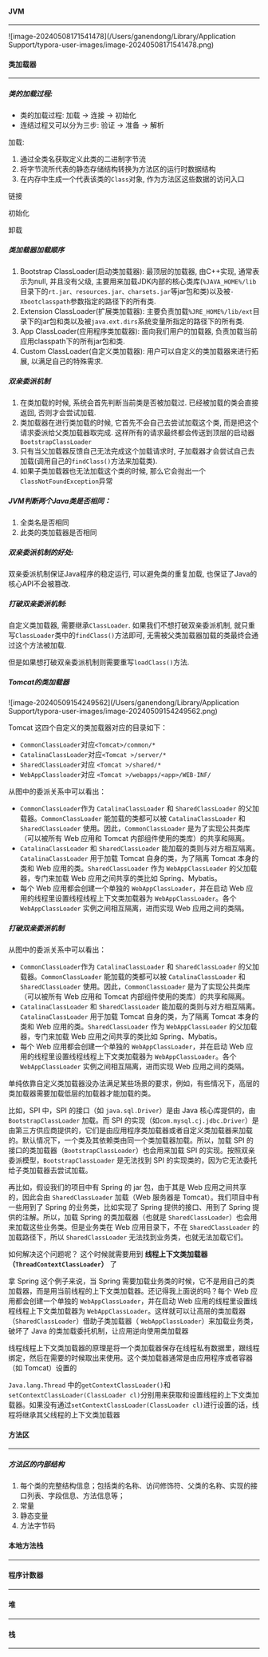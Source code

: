 #### JVM

---

![image-20240508171541478](/Users/ganendong/Library/Application Support/typora-user-images/image-20240508171541478.png)

#### 类加载器

---

##### 类的加载过程:

- 类的加载过程: 加载 -> 连接 -> 初始化
- 连结过程又可以分为三步: 验证 -> 准备 -> 解析

加载:

1. 通过全类名获取定义此类的二进制字节流
2. 将字节流所代表的静态存储结构转换为方法区的运行时数据结构
3. 在内存中生成一个代表该类的`Class`对象, 作为方法区这些数据的访问入口

链接

初始化

卸载

##### 类加载器加载顺序

1. Bootstrap ClassLoader(启动类加载器): 最顶层的加载器, 由C++实现, 通常表示为null, 并且没有父级, 主要用来加载JDK内部的核心类库(`%JAVA_HOME%/lib`目录下的`rt.jar、resources.jar、charsets.jar`等jar包和类)以及被`-Xbootclasspath`参数指定的路径下的所有类.
2. Extension ClassLoader(扩展类加载器): 主要负责加载`%JRE_HOME%/lib/ext`目录下的jar包和类以及被`java.ext.dirs`系统变量所指定的路径下的所有类.
3. App ClassLoader(应用程序类加载器): 面向我们用户的加载器, 负责加载当前应用classpath下的所有jar包和类.
4. Custom ClassLoader(自定义类加载器): 用户可以自定义的类加载器来进行拓展, 以满足自己的特殊需求.

##### 双亲委派机制

1. 在类加载的时候, 系统会首先判断当前类是否被加载过. 已经被加载的类会直接返回, 否则才会尝试加载.
2. 类加载器在进行类加载的时候, 它首先不会自己去尝试加载这个类, 而是把这个请求委派给父类加载器取完成. 这样所有的请求最终都会传送到顶层的启动器`BootstrapClassLoader`
3. 只有当父加载器反馈自己无法完成这个加载请求时, 子加载器才会尝试自己去加载(调用自己的`findClass()`方法来加载类).
4. 如果子类加载器也无法加载这个类的时候, 那么它会抛出一个`ClassNotFoundException`异常

##### JVM判断两个Java类是否相同：

1. 全类名是否相同
2. 此类的类加载器是否相同

##### 双亲委派机制的好处:

双亲委派机制保证Java程序的稳定运行, 可以避免类的重复加载, 也保证了Java的核心API不会被篡改.

##### 打破双亲委派机制:

自定义类加载器, 需要继承`ClassLoader`. 如果我们不想打破双亲委派机制, 就只重写`ClassLoader`类中的`findClass()`方法即可, 无需被父类加载器加载的类最终会通过这个方法被加载.

但是如果想打破双亲委派机制则需要重写`loadClass()`方法.

##### Tomcat的类加载器

![image-20240509154249562](/Users/ganendong/Library/Application Support/typora-user-images/image-20240509154249562.png)

Tomcat 这四个自定义的类加载器对应的目录如下：

- `CommonClassLoader`对应`<Tomcat>/common/*`
- `CatalinaClassLoader`对应`<Tomcat >/server/*`
- `SharedClassLoader`对应 `<Tomcat >/shared/*`
- `WebAppClassloader`对应 `<Tomcat >/webapps/<app>/WEB-INF/`

从图中的委派关系中可以看出：

- `CommonClassLoader`作为 `CatalinaClassLoader` 和 `SharedClassLoader` 的父加载器。`CommonClassLoader` 能加载的类都可以被 `CatalinaClassLoader` 和 `SharedClassLoader` 使用。因此，`CommonClassLoader` 是为了实现公共类库（可以被所有 Web 应用和 Tomcat 内部组件使用的类库）的共享和隔离。
- `CatalinaClassLoader` 和 `SharedClassLoader` 能加载的类则与对方相互隔离。`CatalinaClassLoader` 用于加载 Tomcat 自身的类，为了隔离 Tomcat 本身的类和 Web 应用的类。`SharedClassLoader` 作为 `WebAppClassLoader` 的父加载器，专门来加载 Web 应用之间共享的类比如 Spring、Mybatis。
- 每个 Web 应用都会创建一个单独的 `WebAppClassLoader`，并在启动 Web 应用的线程里设置线程线程上下文类加载器为 `WebAppClassLoader`。各个 `WebAppClassLoader` 实例之间相互隔离，进而实现 Web 应用之间的类隔。

##### 打破双亲委派机制

从图中的委派关系中可以看出：

- `CommonClassLoader`作为 `CatalinaClassLoader` 和 `SharedClassLoader` 的父加载器。`CommonClassLoader` 能加载的类都可以被 `CatalinaClassLoader` 和 `SharedClassLoader` 使用。因此，`CommonClassLoader` 是为了实现公共类库（可以被所有 Web 应用和 Tomcat 内部组件使用的类库）的共享和隔离。
- `CatalinaClassLoader` 和 `SharedClassLoader` 能加载的类则与对方相互隔离。`CatalinaClassLoader` 用于加载 Tomcat 自身的类，为了隔离 Tomcat 本身的类和 Web 应用的类。`SharedClassLoader` 作为 `WebAppClassLoader` 的父加载器，专门来加载 Web 应用之间共享的类比如 Spring、Mybatis。
- 每个 Web 应用都会创建一个单独的 `WebAppClassLoader`，并在启动 Web 应用的线程里设置线程线程上下文类加载器为 `WebAppClassLoader`。各个 `WebAppClassLoader` 实例之间相互隔离，进而实现 Web 应用之间的类隔。

单纯依靠自定义类加载器没办法满足某些场景的要求，例如，有些情况下，高层的类加载器需要加载低层的加载器才能加载的类。

比如，SPI 中，SPI 的接口（如 `java.sql.Driver`）是由 Java 核心库提供的，由`BootstrapClassLoader` 加载。而 SPI 的实现（如`com.mysql.cj.jdbc.Driver`）是由第三方供应商提供的，它们是由应用程序类加载器或者自定义类加载器来加载的。默认情况下，一个类及其依赖类由同一个类加载器加载。所以，加载 SPI 的接口的类加载器（`BootstrapClassLoader`）也会用来加载 SPI 的实现。按照双亲委派模型，`BootstrapClassLoader` 是无法找到 SPI 的实现类的，因为它无法委托给子类加载器去尝试加载。

再比如，假设我们的项目中有 Spring 的 jar 包，由于其是 Web 应用之间共享的，因此会由 `SharedClassLoader` 加载（Web 服务器是 Tomcat）。我们项目中有一些用到了 Spring 的业务类，比如实现了 Spring 提供的接口、用到了 Spring 提供的注解。所以，加载 Spring 的类加载器（也就是 `SharedClassLoader`）也会用来加载这些业务类。但是业务类在 Web 应用目录下，不在 `SharedClassLoader` 的加载路径下，所以 `SharedClassLoader` 无法找到业务类，也就无法加载它们。

如何解决这个问题呢？ 这个时候就需要用到 **线程上下文类加载器（`ThreadContextClassLoader`）** 了

拿 Spring 这个例子来说，当 Spring 需要加载业务类的时候，它不是用自己的类加载器，而是用当前线程的上下文类加载器。还记得我上面说的吗？每个 Web 应用都会创建一个单独的 `WebAppClassLoader`，并在启动 Web 应用的线程里设置线程线程上下文类加载器为 `WebAppClassLoader`。这样就可以让高层的类加载器（`SharedClassLoader`）借助子类加载器（ `WebAppClassLoader`）来加载业务类，破坏了 Java 的类加载委托机制，让应用逆向使用类加载器

线程线程上下文类加载器的原理是将一个类加载器保存在线程私有数据里，跟线程绑定，然后在需要的时候取出来使用。这个类加载器通常是由应用程序或者容器（如 Tomcat）设置的

`Java.lang.Thread` 中的`getContextClassLoader()`和 `setContextClassLoader(ClassLoader cl)`分别用来获取和设置线程的上下文类加载器。如果没有通过`setContextClassLoader(ClassLoader cl)`进行设置的话，线程将继承其父线程的上下文类加载器

#### 方法区

---

##### 方法区的内部结构

1. 每个类的完整结构信息；包括类的名称、访问修饰符、父类的名称、实现的接口列表、字段信息、方法信息等；
2. 常量
3. 静态变量
4. 方法字节码

#### 本地方法栈

---

#### 程序计数器

---

#### 堆

---

#### 栈

---

#### 






















